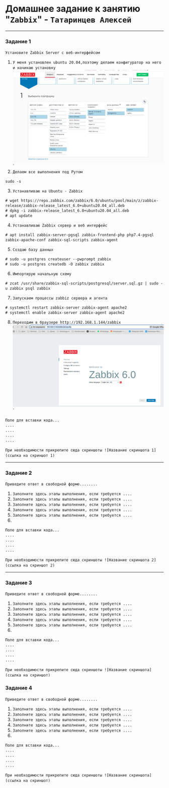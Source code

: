 # Домашнее задание к занятию "`Zabbix`" - `Татаринцев Алексей`

---

### Задание 1
`Установите Zabbix Server с веб-интерфейсом`


1. `У меня установлен ubuntu 20.04,поэтому делаем конфигуратор на него и начинаю установку`
![1](https://github.com/Foxbeerxxx/zabbix/blob/main/img/img1.png)`
2. `Делаем все выполнения под Рутом`
```
sudo -s
```
3. `Устанавливаю на Ubuntu - Zabbix`
```
# wget https://repo.zabbix.com/zabbix/6.0/ubuntu/pool/main/z/zabbix-release/zabbix-release_latest_6.0+ubuntu20.04_all.deb
# dpkg -i zabbix-release_latest_6.0+ubuntu20.04_all.deb
# apt update
```
4. `Устанавливаю Zabbix сервер и веб интерфейс`
```
# apt install zabbix-server-pgsql zabbix-frontend-php php7.4-pgsql zabbix-apache-conf zabbix-sql-scripts zabbix-agent
```

5. `Создаю базу данных`
```
# sudo -u postgres createuser --pwprompt zabbix
# sudo -u postgres createdb -O zabbix zabbix
```
6. `Импортирую начальную схему`
```
# zcat /usr/share/zabbix-sql-scripts/postgresql/server.sql.gz | sudo -u zabbix psql zabbix
```

7. `Запускаем процессы zabbiz сервера и агента`
```
# systemctl restart zabbix-server zabbix-agent apache2
# systemctl enable zabbix-server zabbix-agent apache2
```
8. `Переходим в браузере http://192.168.1.144/zabbix`
![2](https://github.com/Foxbeerxxx/zabbix/blob/main/img/img2.png)`






```
Поле для вставки кода...
....
....
....
....
```

`При необходимости прикрепитe сюда скриншоты
![Название скриншота 1](ссылка на скриншот 1)`


---

### Задание 2

`Приведите ответ в свободной форме........`

1. `Заполните здесь этапы выполнения, если требуется ....`
2. `Заполните здесь этапы выполнения, если требуется ....`
3. `Заполните здесь этапы выполнения, если требуется ....`
4. `Заполните здесь этапы выполнения, если требуется ....`
5. `Заполните здесь этапы выполнения, если требуется ....`
6. 

```
Поле для вставки кода...
....
....
....
....
```

`При необходимости прикрепитe сюда скриншоты
![Название скриншота 2](ссылка на скриншот 2)`


---

### Задание 3

`Приведите ответ в свободной форме........`

1. `Заполните здесь этапы выполнения, если требуется ....`
2. `Заполните здесь этапы выполнения, если требуется ....`
3. `Заполните здесь этапы выполнения, если требуется ....`
4. `Заполните здесь этапы выполнения, если требуется ....`
5. `Заполните здесь этапы выполнения, если требуется ....`
6. 

```
Поле для вставки кода...
....
....
....
....
```

`При необходимости прикрепитe сюда скриншоты
![Название скриншота](ссылка на скриншот)`

### Задание 4

`Приведите ответ в свободной форме........`

1. `Заполните здесь этапы выполнения, если требуется ....`
2. `Заполните здесь этапы выполнения, если требуется ....`
3. `Заполните здесь этапы выполнения, если требуется ....`
4. `Заполните здесь этапы выполнения, если требуется ....`
5. `Заполните здесь этапы выполнения, если требуется ....`
6. 

```
Поле для вставки кода...
....
....
....
....
```

`При необходимости прикрепитe сюда скриншоты
![Название скриншота](ссылка на скриншот)`
